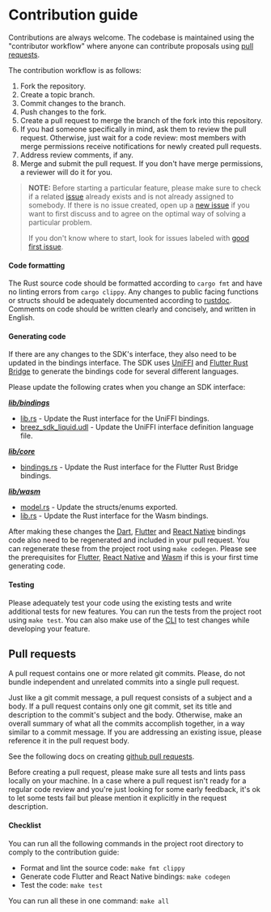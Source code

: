 # Contribution guide

Contributions are always welcome. The codebase is maintained using the "contributor workflow" where anyone can contribute proposals using [pull requests](https://docs.github.com/en/pull-requests/collaborating-with-pull-requests/proposing-changes-to-your-work-with-pull-requests/about-pull-requests).

The contribution workflow is as follows:

1. Fork the repository.
2. Create a topic branch.
3. Commit changes to the branch.
4. Push changes to the fork.
5. Create a pull request to merge the branch of the fork into this repository.
6. If you had someone specifically in mind, ask them to review the pull request. 
Otherwise, just wait for a code review: most members with merge permissions receive notifications for newly created pull requests.
7. Address review comments, if any.
8. Merge and submit the pull request. 
If you don't have merge permissions, a reviewer will do it for you.

> **NOTE:** Before starting a particular feature, please make sure to check if a related [issue](https://github.com/breez/breez-sdk-liquid/issues) already exists and is not already assigned to somebody. If there is no issue created, open up a [new issue](https://github.com/breez/breez-sdk-liquid/issues/new) if you want to first discuss and to agree on the optimal way of solving a particular problem.
>
> If you don't know where to start, look for issues labeled with [good first issue](https://github.com/breez/breez-sdk-liquid/labels/good%20first%20issue).

#### Code formatting
The Rust source code should be formatted according to `cargo fmt` and have no linting errors from `cargo clippy`. Any changes to public facing functions or structs should be adequately documented according to [rustdoc](https://doc.rust-lang.org/rustdoc/index.html#using-rustdoc-with-cargo). Comments on code should be written clearly and concisely, and written in English.

#### Generating code
If there are any changes to the SDK's interface, they also need to be updated in the bindings interface. The SDK uses [UniFFI](https://github.com/mozilla/uniffi-rs) and [Flutter Rust Bridge](https://pub.dev/packages/flutter_rust_bridge) to generate the bindings code for several different languages. 

Please update the following crates when you change an SDK interface:

__*[lib/bindings](lib/bindings)*__
* [lib.rs](lib/bindings/src/lib.rs) - Update the Rust interface for the UniFFI bindings.
* [breez_sdk_liquid.udl](lib/bindings/src/breez_sdk_liquid.udl) - Update the UniFFI interface definition language file.

__*[lib/core](lib/core)*__
* [bindings.rs](lib/core/src/bindings.rs) - Update the Rust interface for the Flutter Rust Bridge bindings.

__*[lib/wasm](lib/wasm)*__
* [model.rs](lib/wasm/src/model.rs) - Update the structs/enums exported.
* [lib.rs](lib/wasm/src/lib.rs) - Update the Rust interface for the Wasm bindings.

After making these changes the [Dart](packages/dart), [Flutter](packages/flutter) and [React Native](packages/react-native) bindings code also need to be regenerated and included in your pull request. You can regenerate these from the project root using `make codegen`. Please see the prerequisites for [Flutter](lib/bindings/langs/flutter/README.md), [React Native](packages/react-native/DEVELOPMENT.md) and [Wasm](lib/wasm/DEVELOPMENT.md) if this is your first time generating code.

#### Testing
Please adequately test your code using the existing tests and write additional tests for new features. You can run the tests from the project root using `make test`. You can also make use of the [CLI](cli) to test changes while developing your feature.

## Pull requests

A pull request contains one or more related git commits. Please, do not bundle independent and unrelated commits into a single pull request.

Just like a git commit message, a pull request consists of a subject and a body. If a pull request contains only one git commit, set its title and description to the commit's subject and the body. Otherwise, make an overall summary of what all the commits accomplish together, in a way similar to a commit message. If you are addressing an existing issue, please reference it in the pull request body.

See the following docs on creating [github pull requests](https://docs.github.com/en/pull-requests/collaborating-with-pull-requests/proposing-changes-to-your-work-with-pull-requests/creating-a-pull-request).

Before creating a pull request, please make sure all tests and lints pass locally on your machine. In a case where a pull request isn't ready for a regular code review and you're just looking for some early feedback,
it's ok to let some tests fail but please mention it explicitly in the request description. 

#### Checklist
You can run all the following commands in the project root directory to comply to the contribution guide:
- Format and lint the source code: `make fmt clippy`
- Generate code Flutter and React Native bindings: `make codegen`
- Test the code: `make test`

You can run all these in one command: `make all`
